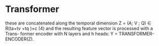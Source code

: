 # Transformer

these are concatenated along the temporal dimension
Z = (A; V ; Q) ∈ R(ta+tv +tq )×c (4)
and the resulting feature vector is processed with a Trans-
former encoder with N layers and h heads:
Y = TRANSFORMER-ENCODER(Z).